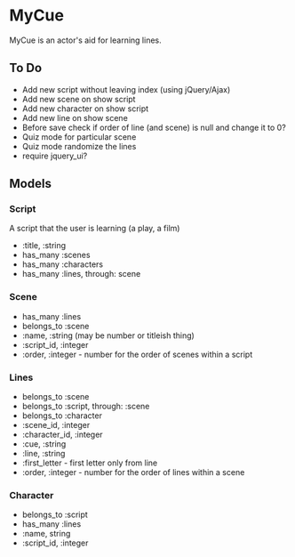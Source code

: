 # MyCue

MyCue is an actor's aid for learning lines.

## To Do
* Add new script without leaving index (using jQuery/Ajax)
* Add new scene on show script
* Add new character on show script
* Add new line on show scene
* Before save check if order of line (and scene) is null and change it to 0?
* Quiz mode for particular scene
* Quiz mode randomize the lines
* require jquery_ui?

## Models

### Script
A script that the user is learning (a play, a film)
* :title, :string
* has_many :scenes
* has_many :characters
* has_many :lines, through: scene

### Scene
* has_many :lines
* belongs_to :scene
* :name, :string (may be number or titleish thing)
* :script_id, :integer
* :order, :integer - number for the order of scenes within a script

### Lines
* belongs_to :scene
* belongs_to :script, through: :scene
* belongs_to :character
* :scene_id, :integer
* :character_id, :integer
* :cue, :string
* :line, :string
* :first_letter - first letter only from line 
* :order, :integer - number for the order of lines within a scene

### Character
* belongs_to :script
* has_many :lines
* :name, string
* :script_id, :integer